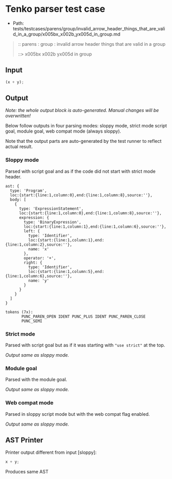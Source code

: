 # Tenko parser test case

- Path: tests/testcases/parens/group/invalid_arrow_header_things_that_are_valid_in_a_group/x005bx_x002b_yx005d_in_group.md

> :: parens : group : invalid arrow header things that are valid in a group
>
> ::> x005bx x002b yx005d in group

## Input

`````js
(x + y);
`````

## Output

_Note: the whole output block is auto-generated. Manual changes will be overwritten!_

Below follow outputs in four parsing modes: sloppy mode, strict mode script goal, module goal, web compat mode (always sloppy).

Note that the output parts are auto-generated by the test runner to reflect actual result.

### Sloppy mode

Parsed with script goal and as if the code did not start with strict mode header.

`````
ast: {
  type: 'Program',
  loc:{start:{line:1,column:0},end:{line:1,column:8},source:''},
  body: [
    {
      type: 'ExpressionStatement',
      loc:{start:{line:1,column:0},end:{line:1,column:8},source:''},
      expression: {
        type: 'BinaryExpression',
        loc:{start:{line:1,column:1},end:{line:1,column:6},source:''},
        left: {
          type: 'Identifier',
          loc:{start:{line:1,column:1},end:{line:1,column:2},source:''},
          name: 'x'
        },
        operator: '+',
        right: {
          type: 'Identifier',
          loc:{start:{line:1,column:5},end:{line:1,column:6},source:''},
          name: 'y'
        }
      }
    }
  ]
}

tokens (7x):
       PUNC_PAREN_OPEN IDENT PUNC_PLUS IDENT PUNC_PAREN_CLOSE
       PUNC_SEMI
`````

### Strict mode

Parsed with script goal but as if it was starting with `"use strict"` at the top.

_Output same as sloppy mode._

### Module goal

Parsed with the module goal.

_Output same as sloppy mode._

### Web compat mode

Parsed in sloppy script mode but with the web compat flag enabled.

_Output same as sloppy mode._

## AST Printer

Printer output different from input [sloppy]:

````js
x + y;
````

Produces same AST
